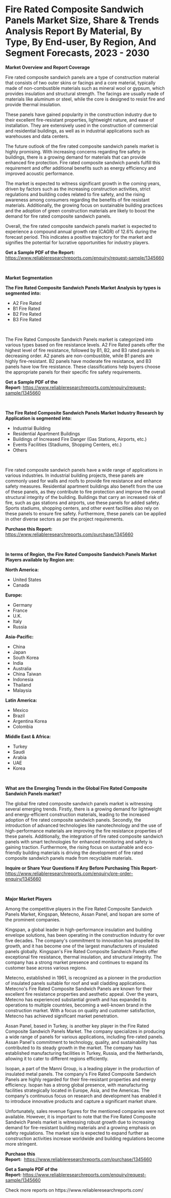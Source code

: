 <p><h1>Fire Rated Composite Sandwich Panels Market Size, Share & Trends Analysis Report By Material, By Type, By End-user, By Region, And Segment Forecasts, 2023 - 2030</h1></p><p><strong>Market Overview and Report Coverage</strong></p>
<p><p>Fire rated composite sandwich panels are a type of construction material that consists of two outer skins or facings and a core material, typically made of non-combustible materials such as mineral wool or gypsum, which provides insulation and structural strength. The facings are usually made of materials like aluminum or steel, while the core is designed to resist fire and provide thermal insulation.</p><p>These panels have gained popularity in the construction industry due to their excellent fire-resistant properties, lightweight nature, and ease of installation. They are extensively used in the construction of commercial and residential buildings, as well as in industrial applications such as warehouses and data centers.</p><p>The future outlook of the fire rated composite sandwich panels market is highly promising. With increasing concerns regarding fire safety in buildings, there is a growing demand for materials that can provide enhanced fire protection. Fire rated composite sandwich panels fulfill this requirement and offer additional benefits such as energy efficiency and improved acoustic performance.</p><p>The market is expected to witness significant growth in the coming years, driven by factors such as the increasing construction activities, strict regulations and building codes related to fire safety, and the rising awareness among consumers regarding the benefits of fire resistant materials. Additionally, the growing focus on sustainable building practices and the adoption of green construction materials are likely to boost the demand for fire rated composite sandwich panels.</p><p>Overall, the fire rated composite sandwich panels market is expected to experience a compound annual growth rate (CAGR) of 12.6% during the forecast period. This indicates a positive trajectory for the market and signifies the potential for lucrative opportunities for industry players.</p></p>
<p><strong>Get a Sample PDF of the Report:</strong> <a href="https://www.reliableresearchreports.com/enquiry/request-sample/1345660">https://www.reliableresearchreports.com/enquiry/request-sample/1345660</a></p>
<p>&nbsp;</p>
<p><strong>Market Segmentation</strong></p>
<p><strong>The Fire Rated Composite Sandwich Panels Market Analysis by types is segmented into:</strong></p>
<p><ul><li>A2 Fire Rated</li><li>B1 Fire Rated</li><li>B2 Fire Rated</li><li>B3 Fire Rated</li></ul></p>
<p>&nbsp;</p>
<p><p>The Fire Rated Composite Sandwich Panels market is categorized into various types based on fire resistance levels. A2 Fire Rated panels offer the highest level of fire resistance, followed by B1, B2, and B3 rated panels in decreasing order. A2 panels are non-combustible, while B1 panels are highly fire-resistant. B2 panels have moderate fire resistance, and B3 panels have low fire resistance. These classifications help buyers choose the appropriate panels for their specific fire safety requirements.</p></p>
<p><strong>Get a Sample PDF of the Report:</strong>&nbsp;<a href="https://www.reliableresearchreports.com/enquiry/request-sample/1345660">https://www.reliableresearchreports.com/enquiry/request-sample/1345660</a></p>
<p>&nbsp;</p>
<p><strong>The Fire Rated Composite Sandwich Panels Market Industry Research by Application is segmented into:</strong></p>
<p><ul><li>Industrial Building</li><li>Residential Apartment Buildings</li><li>Buildings of Increased Fire Danger (Gas Stations, Airports, etc.)</li><li>Events Facilities (Stadiums, Shopping Centers, etc.)</li><li>Others</li></ul></p>
<p>&nbsp;</p>
<p><p>Fire rated composite sandwich panels have a wide range of applications in various industries. In industrial building projects, these panels are commonly used for walls and roofs to provide fire resistance and enhance safety measures. Residential apartment buildings also benefit from the use of these panels, as they contribute to fire protection and improve the overall structural integrity of the building. Buildings that carry an increased risk of fire, such as gas stations and airports, use these panels for added safety. Sports stadiums, shopping centers, and other event facilities also rely on these panels to ensure fire safety. Furthermore, these panels can be applied in other diverse sectors as per the project requirements.</p></p>
<p><strong>Purchase this Report:</strong>&nbsp; <a href="https://www.reliableresearchreports.com/purchase/1345660">https://www.reliableresearchreports.com/purchase/1345660</a></p>
<p>&nbsp;</p>
<p><strong>In terms of Region, the Fire Rated Composite Sandwich Panels Market Players available by Region are:</strong></p>
<p>
    <p> <strong> North America: </strong>
        <ul>
            <li>United States</li>
            <li>Canada</li>
        </ul>
        </p> 
    <p> <strong> Europe: </strong>
        <ul>
            <li>Germany</li>
            <li>France</li>
            <li>U.K.</li>
            <li>Italy</li>
            <li>Russia</li>
        </ul>
        </p> 
    <p> <strong> Asia-Pacific: </strong>
        <ul>
            <li>China</li>
            <li>Japan</li>
            <li>South Korea</li>
            <li>India</li>
            <li>Australia</li>
            <li>China Taiwan</li>
            <li>Indonesia</li>
            <li>Thailand</li>
            <li>Malaysia</li>
        </ul>
        </p> 
    <p> <strong> Latin America: </strong>
        <ul>
            <li>Mexico</li>
            <li>Brazil</li>
            <li>Argentina Korea</li>
            <li>Colombia</li>
        </ul>
        </p> 
    <p> <strong> Middle East & Africa: </strong>
        <ul>
            <li>Turkey</li>
            <li>Saudi</li>
            <li>Arabia</li>
            <li>UAE</li>
            <li>Korea</li>
        </ul>
    </p>
    </p>
<p>&nbsp;</p>
<p><strong>What are the Emerging Trends in the Global Fire Rated Composite Sandwich Panels market?</strong></p>
<p><p>The global fire rated composite sandwich panels market is witnessing several emerging trends. Firstly, there is a growing demand for lightweight and energy-efficient construction materials, leading to the increased adoption of fire rated composite sandwich panels. Secondly, the introduction of advanced technologies like nanotechnology and the use of high-performance materials are improving the fire resistance properties of these panels. Additionally, the integration of fire rated composite sandwich panels with smart technologies for enhanced monitoring and safety is gaining traction. Furthermore, the rising focus on sustainable and eco-friendly building materials is driving the development of fire rated composite sandwich panels made from recyclable materials.</p></p>
<p><strong>Inquire or Share Your Questions If Any Before Purchasing This Report</strong>- <a href="https://www.reliableresearchreports.com/enquiry/pre-order-enquiry/1345660">https://www.reliableresearchreports.com/enquiry/pre-order-enquiry/1345660</a></p>
<p>&nbsp;</p>
<p><strong>Major Market Players</strong></p>
<p><p>Among the competitive players in the Fire Rated Composite Sandwich Panels Market, Kingspan, Metecno, Assan Panel, and Isopan are some of the prominent companies.</p><p>Kingspan, a global leader in high-performance insulation and building envelope solutions, has been operating in the construction industry for over five decades. The company's commitment to innovation has propelled its growth, and it has become one of the largest manufacturers of insulated panels globally. Kingspan's Fire Rated Composite Sandwich Panels offer exceptional fire resistance, thermal insulation, and structural integrity. The company has a strong market presence and continues to expand its customer base across various regions.</p><p>Metecno, established in 1961, is recognized as a pioneer in the production of insulated panels suitable for roof and wall cladding applications. Metecno's Fire Rated Composite Sandwich Panels are known for their excellent fire resistance properties and aesthetic appeal. Over the years, Metecno has experienced substantial growth and has expanded its operations to multiple countries, becoming a well-known brand in the construction market. With a focus on quality and customer satisfaction, Metecno has achieved significant market penetration.</p><p>Assan Panel, based in Turkey, is another key player in the Fire Rated Composite Sandwich Panels Market. The company specializes in producing a wide range of panels for various applications, including fire-rated panels. Assan Panel's commitment to technology, quality, and sustainability has contributed to its steady growth in the market. The company has established manufacturing facilities in Turkey, Russia, and the Netherlands, allowing it to cater to different regions efficiently.</p><p>Isopan, a part of the Manni Group, is a leading player in the production of insulated metal panels. The company's Fire Rated Composite Sandwich Panels are highly regarded for their fire-resistant properties and energy efficiency. Isopan has a strong global presence, with manufacturing facilities strategically located in Europe, Asia, and the Americas. The company's continuous focus on research and development has enabled it to introduce innovative products and capture a significant market share.</p><p>Unfortunately, sales revenue figures for the mentioned companies were not available. However, it is important to note that the Fire Rated Composite Sandwich Panels market is witnessing robust growth due to increasing demand for fire-resistant building materials and a growing emphasis on safety regulations. The market size is expected to expand further as construction activities increase worldwide and building regulations become more stringent.</p></p>
<p><strong>Purchase this Report:</strong>&nbsp;&nbsp;<a href="https://www.reliableresearchreports.com/purchase/1345660">https://www.reliableresearchreports.com/purchase/1345660</a></p>
<p></p>
<p><strong>Get a Sample PDF of the Report:</strong>&nbsp;<a href="https://www.reliableresearchreports.com/enquiry/request-sample/1345660">https://www.reliableresearchreports.com/enquiry/request-sample/1345660</a></p>
<p>Check more reports on https://www.reliableresearchreports.com/</p>